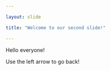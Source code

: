 ```yaml
---

layout: slide

title: "Welcome to our second slide!"

---
```


Hello everyone!


Use the left arrow to go back!
